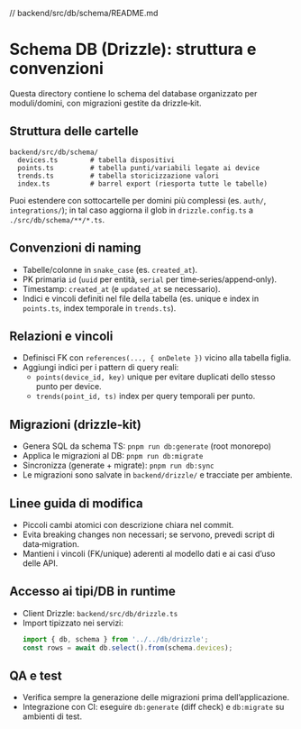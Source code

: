 // backend/src/db/schema/README.md
# Schema DB (Drizzle): struttura e convenzioni

Questa directory contiene lo schema del database organizzato per moduli/domini, con migrazioni gestite da drizzle‑kit.

## Struttura delle cartelle
```
backend/src/db/schema/
  devices.ts        # tabella dispositivi
  points.ts         # tabella punti/variabili legate ai device
  trends.ts         # tabella storicizzazione valori
  index.ts          # barrel export (riesporta tutte le tabelle)
```

Puoi estendere con sottocartelle per domini più complessi (es. `auth/`, `integrations/`); in tal caso aggiorna il glob in `drizzle.config.ts` a `./src/db/schema/**/*.ts`.

## Convenzioni di naming
- Tabelle/colonne in `snake_case` (es. `created_at`).
- PK primaria `id` (`uuid` per entità, `serial` per time‑series/append‑only).
- Timestamp: `created_at` (e `updated_at` se necessario).
- Indici e vincoli definiti nel file della tabella (es. unique e index in `points.ts`, index temporale in `trends.ts`).

## Relazioni e vincoli
- Definisci FK con `references(..., { onDelete })` vicino alla tabella figlia.
- Aggiungi indici per i pattern di query reali:
  - `points(device_id, key)` unique per evitare duplicati dello stesso punto per device.
  - `trends(point_id, ts)` index per query temporali per punto.

## Migrazioni (drizzle‑kit)
- Genera SQL da schema TS: `pnpm run db:generate` (root monorepo)
- Applica le migrazioni al DB: `pnpm run db:migrate`
- Sincronizza (generate + migrate): `pnpm run db:sync`
- Le migrazioni sono salvate in `backend/drizzle/` e tracciate per ambiente.

## Linee guida di modifica
- Piccoli cambi atomici con descrizione chiara nel commit.
- Evita breaking changes non necessari; se servono, prevedi script di data‑migration.
- Mantieni i vincoli (FK/unique) aderenti al modello dati e ai casi d’uso delle API.

## Accesso ai tipi/DB in runtime
- Client Drizzle: `backend/src/db/drizzle.ts`
- Import tipizzato nei servizi:
  ```ts
  import { db, schema } from '../../db/drizzle';
  const rows = await db.select().from(schema.devices);
  ```

## QA e test
- Verifica sempre la generazione delle migrazioni prima dell’applicazione.
- Integrazione con CI: eseguire `db:generate` (diff check) e `db:migrate` su ambienti di test.
